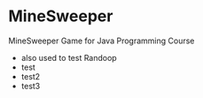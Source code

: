 # MineSweeper
MineSweeper Game for Java Programming Course

- also used to test Randoop
- test
- test2
- test3



